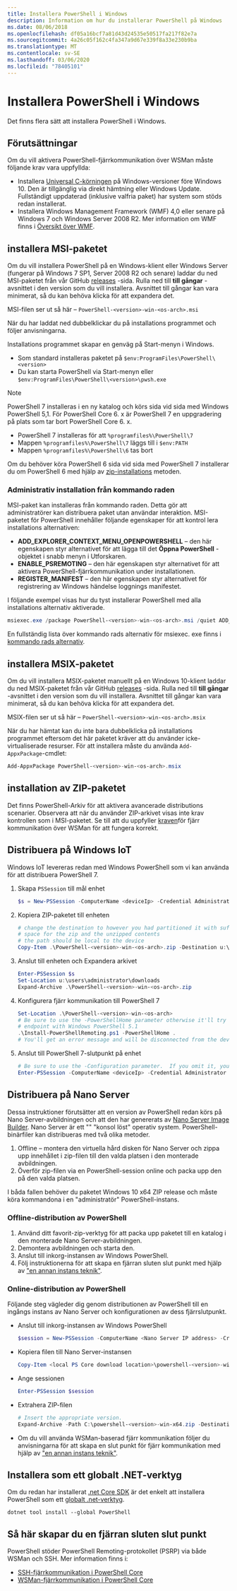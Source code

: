 ```yaml
---
title: Installera PowerShell i Windows
description: Information om hur du installerar PowerShell på Windows
ms.date: 08/06/2018
ms.openlocfilehash: df05a16bcf7a81d43d24535e50517fa217f82e7a
ms.sourcegitcommit: 4a26c05f162c4fa347a9d67e339f8a33e230b9ba
ms.translationtype: MT
ms.contentlocale: sv-SE
ms.lasthandoff: 03/06/2020
ms.locfileid: "78405101"
---
```

# <a name="installing-powershell-on-windows"></a>Installera PowerShell i Windows

Det finns flera sätt att installera PowerShell i Windows.

## <a name="prerequisites"></a>Förutsättningar

Om du vill aktivera PowerShell-fjärrkommunikation över WSMan måste följande krav vara uppfyllda:

- Installera [Universal C-körningen](https://www.microsoft.com/download/details.aspx?id=50410) på Windows-versioner före Windows 10. Den är tillgänglig via direkt hämtning eller Windows Update. Fullständigt uppdaterad (inklusive valfria paket) har system som stöds redan installerat.
- Installera Windows Management Framework (WMF) 4,0 eller senare på Windows 7 och Windows Server 2008 R2. Mer information om WMF finns i [Översikt över WMF](/powershell/scripting/wmf/overview).

## <a name="a-idmsi-installing-the-msi-package"></a><a id="msi" />installera MSI-paketet

Om du vill installera PowerShell på en Windows-klient eller Windows Server (fungerar på Windows 7 SP1, Server 2008 R2 och senare) laddar du ned MSI-paketet från vår GitHub [releases][releases] -sida. Rulla ned till **till gångar** -avsnittet i den version som du vill installera. Avsnittet till gångar kan vara minimerat, så du kan behöva klicka för att expandera det.

MSI-filen ser ut så här – `PowerShell-<version>-win-<os-arch>.msi`

När du har laddat ned dubbelklickar du på installations programmet och följer anvisningarna.

Installations programmet skapar en genväg på Start-menyn i Windows.

- Som standard installeras paketet på `$env:ProgramFiles\PowerShell\<version>`
- Du kan starta PowerShell via Start-menyn eller `$env:ProgramFiles\PowerShell\<version>\pwsh.exe`

> [!NOTE]
> PowerShell 7 installeras i en ny katalog och körs sida vid sida med Windows PowerShell 5,1. För PowerShell Core 6. x är PowerShell 7 en uppgradering på plats som tar bort PowerShell Core 6. x.
>
> - PowerShell 7 installeras för att `%programfiles%\PowerShell\7`
> - Mappen `%programfiles%\PowerShell\7` läggs till i `$env:PATH`
> - Mappen `%programfiles%\PowerShell\6` tas bort
>
> Om du behöver köra PowerShell 6 sida vid sida med PowerShell 7 installerar du om PowerShell 6 med hjälp av [zip-installations](#zip) metoden.

### <a name="administrative-install-from-the-command-line"></a>Administrativ installation från kommando raden

MSI-paket kan installeras från kommando raden. Detta gör att administratörer kan distribuera paket utan användar interaktion. MSI-paketet för PowerShell innehåller följande egenskaper för att kontrol lera installations alternativen:

- **ADD_EXPLORER_CONTEXT_MENU_OPENPOWERSHELL** – den här egenskapen styr alternativet för att lägga till det **Öppna PowerShell** -objektet i snabb menyn i Utforskaren.
- **ENABLE_PSREMOTING** – den här egenskapen styr alternativet för att aktivera PowerShell-fjärrkommunikation under installationen.
- **REGISTER_MANIFEST** – den här egenskapen styr alternativet för registrering av Windows händelse loggnings manifestet.

I följande exempel visas hur du tyst installerar PowerShell med alla installations alternativ aktiverade.

```powershell
msiexec.exe /package PowerShell-<version>-win-<os-arch>.msi /quiet ADD_EXPLORER_CONTEXT_MENU_OPENPOWERSHELL=1 ENABLE_PSREMOTING=1 REGISTER_MANIFEST=1
```

En fullständig lista över kommando rads alternativ för msiexec. exe finns i [kommando rads alternativ](/windows/desktop/Msi/command-line-options).

## <a name="a-idmsix-installing-the-msix-package"></a><a id="msix" />installera MSIX-paketet

Om du vill installera MSIX-paketet manuellt på en Windows 10-klient laddar du ned MSIX-paketet från vår GitHub [releases][releases] -sida. Rulla ned till **till gångar** -avsnittet i den version som du vill installera. Avsnittet till gångar kan vara minimerat, så du kan behöva klicka för att expandera det.

MSIX-filen ser ut så här – `PowerShell-<version>-win-<os-arch>.msix`

När du har hämtat kan du inte bara dubbelklicka på installations programmet eftersom det här paketet kräver att du använder icke-virtualiserade resurser.  För att installera måste du använda `Add-AppxPackage`-cmdlet:

```powershell
Add-AppxPackage PowerShell-<version>-win-<os-arch>.msix
```

## <a name="a-idzip-installing-the-zip-package"></a><a id="zip" />installation av ZIP-paketet

Det finns PowerShell-Arkiv för att aktivera avancerade distributions scenarier. Observera att när du använder ZIP-arkivet visas inte krav kontrollen som i MSI-paketet. Se till att du uppfyller [kraven](#prerequisites)för fjärr kommunikation över WSMan för att fungera korrekt.

## <a name="deploying-on-windows-iot"></a>Distribuera på Windows IoT

Windows IoT levereras redan med Windows PowerShell som vi kan använda för att distribuera PowerShell 7.

1. Skapa `PSSession` till mål enhet

   ```powershell
   $s = New-PSSession -ComputerName <deviceIp> -Credential Administrator
   ```

2. Kopiera ZIP-paketet till enheten

   ```powershell
   # change the destination to however you had partitioned it with sufficient
   # space for the zip and the unzipped contents
   # the path should be local to the device
   Copy-Item .\PowerShell-<version>-win-<os-arch>.zip -Destination u:\users\administrator\Downloads -ToSession $s
   ```

3. Anslut till enheten och Expandera arkivet

   ```powershell
   Enter-PSSession $s
   Set-Location u:\users\administrator\downloads
   Expand-Archive .\PowerShell-<version>-win-<os-arch>.zip
   ```

4. Konfigurera fjärr kommunikation till PowerShell 7

   ```powershell
   Set-Location .\PowerShell-<version>-win-<os-arch>
   # Be sure to use the -PowerShellHome parameter otherwise it'll try to create a new
   # endpoint with Windows PowerShell 5.1
   .\Install-PowerShellRemoting.ps1 -PowerShellHome .
   # You'll get an error message and will be disconnected from the device because it has to restart WinRM
   ```

5. Anslut till PowerShell 7-slutpunkt på enhet

   ```powershell
   # Be sure to use the -Configuration parameter.  If you omit it, you will connect to Windows PowerShell 5.1
   Enter-PSSession -ComputerName <deviceIp> -Credential Administrator -Configuration powershell.<version>
   ```

## <a name="deploying-on-nano-server"></a>Distribuera på Nano Server

Dessa instruktioner förutsätter att en version av PowerShell redan körs på Nano Server-avbildningen och att den har genererats av [Nano Server Image Builder](/windows-server/get-started/deploy-nano-server).
Nano Server är ett "" "konsol löst" operativ system. PowerShell-binärfiler kan distribueras med två olika metoder.

1. Offline – montera den virtuella hård disken för Nano Server och zippa upp innehållet i zip-filen till den valda platsen i den monterade avbildningen.
2. Överför zip-filen via en PowerShell-session online och packa upp den på den valda platsen.

I båda fallen behöver du paketet Windows 10 x64 ZIP release och måste köra kommandona i en "administratör" PowerShell-instans.

### <a name="offline-deployment-of-powershell"></a>Offline-distribution av PowerShell

1. Använd ditt favorit-zip-verktyg för att packa upp paketet till en katalog i den monterade Nano Server-avbildningen.
2. Demontera avbildningen och starta den.
3. Anslut till inkorg-instansen av Windows PowerShell.
4. Följ instruktionerna för att skapa en fjärran sluten slut punkt med hjälp av ["en annan instans teknik"](../learn/remoting/wsman-remoting-in-powershell-core.md#executed-by-another-instance-of-powershell-on-behalf-of-the-instance-that-it-will-register).

### <a name="online-deployment-of-powershell"></a>Online-distribution av PowerShell

Följande steg vägleder dig genom distributionen av PowerShell till en ingångs instans av Nano Server och konfigurationen av dess fjärrslutpunkt.

- Anslut till inkorg-instansen av Windows PowerShell

  ```powershell
  $session = New-PSSession -ComputerName <Nano Server IP address> -Credential <An Administrator account on the system>
  ```

- Kopiera filen till Nano Server-instansen

  ```powershell
  Copy-Item <local PS Core download location>\powershell-<version>-win-x64.zip c:\ -ToSession $session
  ```

- Ange sessionen

  ```powershell
  Enter-PSSession $session
  ```

- Extrahera ZIP-filen

  ```powershell
  # Insert the appropriate version.
  Expand-Archive -Path C:\powershell-<version>-win-x64.zip -DestinationPath "C:\PowerShell_<version>"
  ```

- Om du vill använda WSMan-baserad fjärr kommunikation följer du anvisningarna för att skapa en slut punkt för fjärr kommunikation med hjälp av ["en annan instans teknik"](../learn/remoting/WSMan-Remoting-in-PowerShell-Core.md#executed-by-another-instance-of-powershell-on-behalf-of-the-instance-that-it-will-register).

## <a name="install-as-a-net-global-tool"></a>Installera som ett globalt .NET-verktyg

Om du redan har installerat [.net Core SDK](/dotnet/core/sdk) är det enkelt att installera PowerShell som ett [globalt .net-verktyg](/dotnet/core/tools/global-tools).

```
dotnet tool install --global PowerShell
```

## <a name="how-to-create-a-remoting-endpoint"></a>Så här skapar du en fjärran sluten slut punkt

PowerShell stöder PowerShell Remoting-protokollet (PSRP) via både WSMan och SSH. Mer information finns i:

- [SSH-fjärrkommunikation i PowerShell Core][ssh-remoting]
- [WSMan-fjärrkommunikation i PowerShell Core][wsman-remoting]

<!-- [download-center]: TODO -->

[releases]: https://github.com/PowerShell/PowerShell/releases
[ssh-remoting]: ../learn/remoting/SSH-Remoting-in-PowerShell-Core.md
[wsman-remoting]: ../learn/remoting/WSMan-Remoting-in-PowerShell-Core.md
[AppVeyor]: https://ci.appveyor.com/project/PowerShell/powershell
